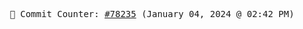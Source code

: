 <p align="center">
    <samp>
        📮 Commit Counter: <a href="https://github.com/Javascript-void0/Javascript-void0/commits/main">#78235</a> (January 04, 2024 @ 02:42 PM)
    </samp>
</p>
